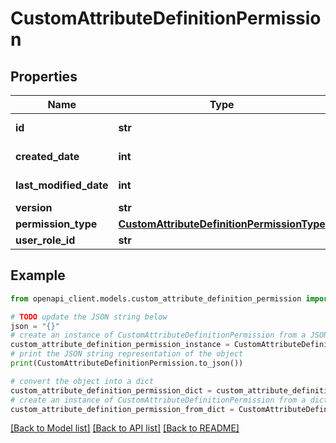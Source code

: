 # CustomAttributeDefinitionPermission


## Properties

Name | Type | Description | Notes
------------ | ------------- | ------------- | -------------
**id** | **str** |  | [optional] [readonly] 
**created_date** | **int** |  | [optional] [readonly] 
**last_modified_date** | **int** |  | [optional] [readonly] 
**version** | **str** |  | [optional] 
**permission_type** | [**CustomAttributeDefinitionPermissionType**](CustomAttributeDefinitionPermissionType.md) |  | [optional] 
**user_role_id** | **str** |  | [optional] 

## Example

```python
from openapi_client.models.custom_attribute_definition_permission import CustomAttributeDefinitionPermission

# TODO update the JSON string below
json = "{}"
# create an instance of CustomAttributeDefinitionPermission from a JSON string
custom_attribute_definition_permission_instance = CustomAttributeDefinitionPermission.from_json(json)
# print the JSON string representation of the object
print(CustomAttributeDefinitionPermission.to_json())

# convert the object into a dict
custom_attribute_definition_permission_dict = custom_attribute_definition_permission_instance.to_dict()
# create an instance of CustomAttributeDefinitionPermission from a dict
custom_attribute_definition_permission_from_dict = CustomAttributeDefinitionPermission.from_dict(custom_attribute_definition_permission_dict)
```
[[Back to Model list]](../README.md#documentation-for-models) [[Back to API list]](../README.md#documentation-for-api-endpoints) [[Back to README]](../README.md)


